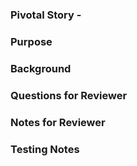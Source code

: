 ### Pivotal Story - []()
### Purpose


### Background


### Questions for Reviewer


### Notes for Reviewer


### Testing Notes

